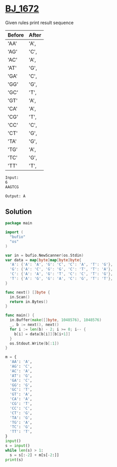 # [BJ_1672](https://acmicpc.net/problem/1672)

Given rules print result sequence

| Before | After |
| ------ | ----- |
| 'AA'   | 'A',  |
| 'AG'   | 'C',  |
| 'AC'   | 'A',  |
| 'AT'   | 'G',  |
| 'GA'   | 'C',  |
| 'GG'   | 'G',  |
| 'GC'   | 'T',  |
| 'GT'   | 'A',  |
| 'CA'   | 'A',  |
| 'CG'   | 'T',  |
| 'CC'   | 'C',  |
| 'CT'   | 'G',  |
| 'TA'   | 'G',  |
| 'TG'   | 'A',  |
| 'TC'   | 'G',  |
| 'TT'   | 'T',  |

```txt
Input:
6
AAGTCG

Output: A
```

## Solution

```go
package main

import (
  "bufio"
  "os"
)

var in = bufio.NewScanner(os.Stdin)
var data = map[byte]map[byte]byte{
  'A': {'A': 'A', 'G': 'C', 'C': 'A', 'T': 'G'},
  'G': {'A': 'C', 'G': 'G', 'C': 'T', 'T': 'A'},
  'C': {'A': 'A', 'G': 'T', 'C': 'C', 'T': 'G'},
  'T': {'A': 'G', 'G': 'A', 'C': 'G', 'T': 'T'},
}

func next() []byte {
  in.Scan()
  return in.Bytes()
}

func main() {
  in.Buffer(make([]byte, 1048576), 1048576)
  _, b := next(), next()
  for i := len(b) - 2; i >= 0; i-- {
    b[i] = data[b[i]][b[i+1]]
  }
  os.Stdout.Write(b[:1])
}
```

```py
m = {
  'AA': 'A',
  'AG': 'C',
  'AC': 'A',
  'AT': 'G',
  'GA': 'C',
  'GG': 'G',
  'GC': 'T',
  'GT': 'A',
  'CA': 'A',
  'CG': 'T',
  'CC': 'C',
  'CT': 'G',
  'TA': 'G',
  'TG': 'A',
  'TC': 'G',
  'TT': 'T',
}
input()
s = input()
while len(s) > 1:
  s = s[:-2] + m[s[-2:]]
print(s)
```
